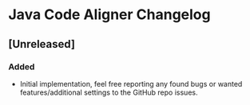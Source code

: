 <!-- Keep a Changelog guide -> https://keepachangelog.com -->

# Java Code Aligner Changelog

## [Unreleased]
### Added
- Initial implementation, feel free reporting any found bugs or wanted features/additional settings to the GitHub repo issues.
